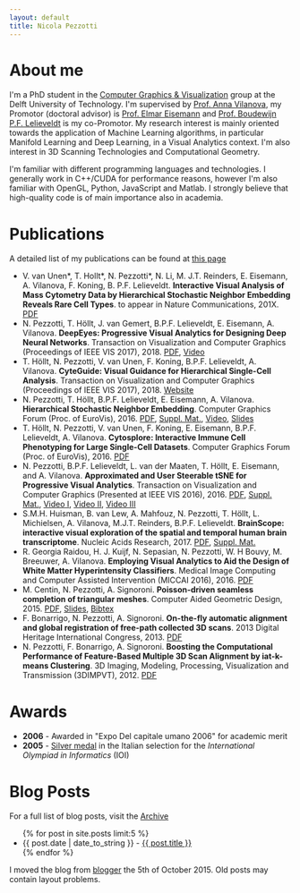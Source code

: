 ```yaml
---
layout: default
title: Nicola Pezzotti
---
```


About me
=======================

I'm a PhD student in the [Computer Graphics & Visualization](https://graphics.tudelft.nl/) group at the Delft University of Technology.
I'm supervised by [Prof. Anna Vilanova](https://graphics.tudelft.nl/anna-vilanova/), my Promotor (doctoral advisor) is [Prof. Elmar Eisemann](http://graphics.tudelft.nl/~eisemann/) and [Prof. Boudewijn P.F. Lelieveldt](https://www.lumc.nl/org/radiologie/medewerkers/1008040000252222) is my co-Promotor.
My research interest is mainly oriented towards the application of Machine Learning algorithms, in particular Manifold Learning and Deep Learning, in a Visual Analytics context.
I'm also interest in 3D Scanning Technologies and Computational Geometry.

I'm familiar with different programming languages and technologies. I generally work in C++/CUDA for performance reasons, however I'm also familiar with OpenGL, Python, JavaScript and Matlab.
I strongly believe that high-quality code is of main importance also in academia.


Publications
================
A detailed list of my publications can be found at [this page](publications/)

* V. van Unen\*, T. Hollt\*, N. Pezzotti\*, N. Li, M. J.T. Reinders, E. Eisemann, A. Vilanova, F. Koning, B. P.F. Lelieveldt. **Interactive Visual Analysis of Mass Cytometry Data by Hierarchical Stochastic Neighbor Embedding Reveals Rare Cell Types**. to appear in Nature Communications, 201X. [PDF](https://www.biorxiv.org/content/early/2017/09/13/169888)
* N. Pezzotti, T. Höllt, J. van Gemert, B.P.F. Lelieveldt, E. Eisemann, A. Vilanova. **DeepEyes: Progressive Visual Analytics for Designing Deep Neural Networks**. Transaction on Visualization and Computer Graphics (Proceedings of IEEE VIS 2017), 2018. [PDF](https://graphics.tudelft.nl/Publications-new/2018/PHVLEV18/paper216.pdf), [Video](https://graphics.tudelft.nl/Publications-new/2018/PHVLEV18/file216.avi)
* T. Höllt, N. Pezzotti, V. van Unen, F. Koning, B.P.F. Lelieveldt, A. Vilanova. **CyteGuide: Visual Guidance for Hierarchical Single-Cell Analysis**. Transaction on Visualization and Computer Graphics (Proceedings of IEEE VIS 2017), 2018. [Website](https://cyteguide.cytosplore.org/)
* N. Pezzotti, T. Höllt, B.P.F. Lelieveldt, E. Eisemann, A. Vilanova. **Hierarchical Stochastic Neighbor Embedding**. Computer Graphics Forum (Proc. of EuroVis), 2016. [PDF](publications/2016_hsne/preprint.pdf), [Suppl. Mat.](publications/2016_hsne/experiments.pdf), [Video](publications/2016_hsne/sun_analysis.mp4), [Slides](http://www.slideshare.net/NicolaPezzotti/hierarchical-stochastic-neighbor-embedding)
* T. Höllt, N. Pezzotti, V. van Unen, F. Koning, E. Eisemann, B.P.F. Lelieveldt, A. Vilanova. **Cytosplore: Interactive Immune Cell Phenotyping for Large Single-Cell Datasets**. Computer Graphics Forum (Proc. of EuroVis), 2016. [PDF](https://graphics.tudelft.nl/Publications-new/2016/HPVKELV16/eurovis16_Cytosplore_Interactive_Immune_Cell_Phenotyping_for_Large_Single-Cell_Datasets.pdf)
* N. Pezzotti, B.P.F. Lelieveldt, L. van der Maaten, T. Höllt, E. Eisemann, and A. Vilanova. **Approximated and User Steerable tSNE for Progressive Visual Analytics**. Transaction on Visualization and Computer Graphics (Presented at IEEE VIS 2016), 2016. [PDF](publications/2016_AtSNE.pdf), [Suppl. Mat.](https://www.researchgate.net/publication/303305902_A-tSNE_supplemental_materials), [Video I](https://www.researchgate.net/publication/303305958_A-tSNE_Comparison_on_the_MNIST_dataset), [Video II](https://www.researchgate.net/publication/303305906_A-tSNE_Case_Study_I_-_Mouse_Brain), [Video III](https://www.researchgate.net/publication/303305908_A-tSNE_Case_Study_II_-_Data_Stream)
*  S.M.H. Huisman, B. van Lew, A. Mahfouz, N. Pezzotti, T. Höllt, L. Michielsen, A. Vilanova, M.J.T. Reinders, B.P.F. Lelieveldt. **BrainScope: interactive visual exploration of the spatial and temporal human brain transcriptome**. Nucleic Acids Research, 2017. [PDF](https://academic.oup.com/nar/article/doi/10.1093/nar/gkx046/2962180/BrainScope-interactive-visual-exploration-of-the#57983578), [Suppl. Mat.](https://www.researchgate.net/publication/313029596_BrainScope_interactive_visual_exploration_of_the_spatial_and_temporal_human_brain_transcriptome)
* R. Georgia Raidou, H. J. Kuijf, N. Sepasian, N. Pezzotti, W. H Bouvy, M. Breeuwer, A. Vilanova. **Employing Visual Analytics to Aid the Design of White Matter Hyperintensity Classifiers**. Medical Image Computing and Computer Assisted Intervention (MICCAI 2016), 2016. [PDF](https://graphics.tudelft.nl/Publications-new/2016/RKSPBBV16/paper1023.pdf)
* M. Centin, N. Pezzotti, A. Signoroni. **Poisson-driven seamless completion of triangular meshes**. Computer Aided Geometric Design, 2015. [PDF](publications/2014_Poisson_Driven_Seamless_completion.pdf), [Slides](2014_Poisson_Driven_Seamless_completion_presentation.pdf), [Bibtex](https://scholar.google.nl/scholar.bib?q=info:kmdSnlU02MkJ:scholar.google.com/&output=citation&scisig=AAGBfm0AAAAAVsRRbkgD9w_9f0NRdQmQFC2dA0Z5RWSy&scisf=4&hl=it&scfhb=1)
* F. Bonarrigo, N. Pezzotti, A. Signoroni. **On-the-fly automatic alignment and global registration of free-path collected 3D scans**. 2013 Digital Heritage International Congress, 2013. [PDF](publications/2013_On-the-fly_automatic_alignment_and_global_registration_of_freepath_collected_3D_scans.pdf)
* N. Pezzotti, F. Bonarrigo, A. Signoroni. **Boosting the Computational Performance of Feature-Based Multiple 3D Scan Alignment by iat-k-means Clustering**. 3D Imaging, Modeling, Processing, Visualization and Transmission (3DIMPVT), 2012. [PDF](publications/Boosting_the_computational_performance_of_feature_based_multiple_3D_scan_alignment_by_iat_k_means_clustering.pdf)

Awards
================
* **2006** - Awarded in "Expo Del capitale umano 2006" for academic merit
* **2005** - [Silver medal](https://www.olimpiadi-informatica.it/index.php/olimpiadi-italiane-2005.html) in the Italian selection for the *International Olympiad in Informatics* (IOI)


Blog Posts
===================

For a full list of blog posts, visit the [Archive](archive/)

<ul>
{% for post in site.posts limit:5 %}
     <li>{{ post.date | date_to_string }} - <a href="{{ site.baseurl }}{{ post.url }}">{{ post.title }}</a></li>
{% endfor %}
</ul>

I moved the blog from [blogger](http://diaryofatinker.blogspot.nl/) the 5th of October 2015.
Old posts may contain layout problems.

